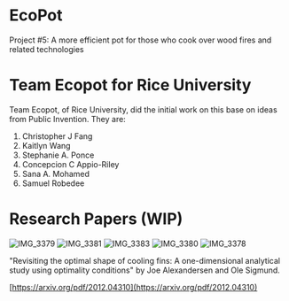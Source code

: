 # EcoPot
Project #5: A more efficient pot for those who cook over wood fires and related technologies

# Team Ecopot for Rice University

Team Ecopot, of Rice University, did the initial work on this base on ideas from Public Invention.
They are:

1. Christopher J Fang
1. Kaitlyn Wang
1. Stephanie A. Ponce
1. Concepcion C Appio-Riley
1. Sana A. Mohamed
1. Samuel Robedee

# Research Papers (WIP)

![IMG_3379](https://github.com/user-attachments/assets/9b726f06-ea84-4415-9bff-33a4e8df840c)
![IMG_3381](https://github.com/user-attachments/assets/f0838f0b-cb18-42c0-907f-f58b19a66e4d)
![IMG_3383](https://github.com/user-attachments/assets/a0b6a724-6228-44dd-989c-dc8f506e6d80)
![IMG_3380](https://github.com/user-attachments/assets/1a31a44e-61e7-4635-bfed-c08b134adf84)
![IMG_3378](https://github.com/user-attachments/assets/9749bbba-e7cd-4534-8f78-05e3d0269e81)


"Revisiting the optimal shape of cooling fins: A one-dimensional analytical study using optimality conditions" by
Joe Alexandersen and Ole Sigmund.

[https://arxiv.org/pdf/2012.04310](https://arxiv.org/pdf/2012.04310)


